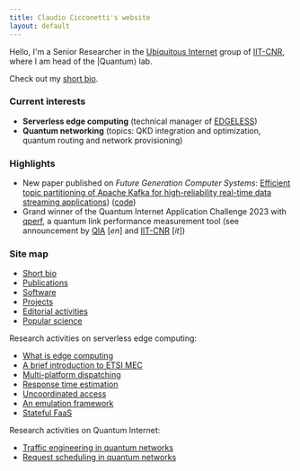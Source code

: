 ```yaml
---
title: Claudio Cicconetti's website
layout: default
---
```


Hello, I'm a Senior Researcher in the [Ubiquitous Internet](https://ui.iit.cnr.it/en/) group of [IIT-CNR](http://www.iit.cnr.it/en/), where I am head of the \|Quantum⟩ lab.

Check out my [short bio](bio.md).

### Current interests

- **Serverless edge computing** (technical manager of [EDGELESS](https://edgeless-project.eu/))
- **Quantum networking** (topics: QKD integration and optimization, quantum routing and network provisioning)

### Highlights

- New paper published on _Future Generation Computer Systems_: [Efficient topic partitioning of Apache Kafka for high-reliability real-time data streaming applications](https://doi.org/10.1016/j.future.2023.12.028)) ([code](https://github.com/ccicconetti/kafka-hdd))
- Grand winner of the Quantum Internet Application Challenge 2023 with [qperf](https://github.com/ccicconetti/qperf), a quantum link performance measurement tool (see announcement by [QIA](https://quantuminternetalliance.org/2023/11/21/qia-concludes-quantum-internet-application-challenge-2023-names-best-submission/) [_en_] and [IIT-CNR](https://www.iit.cnr.it/news/claudio-cicconetti-vince-la-quantum-internet-application-challenge-2023/) [_it_])

### Site map


- [Short bio](bio.md)
- [Publications](publications.md)
- [Software](software.md)
- [Projects](projects.md)
- [Editorial activities](editorial.md)
- [Popular science](popular.md)

Research activities on serverless edge computing:
- [What is edge computing](edgecomputing.md)
- [A brief introduction to ETSI MEC](serverless-etsi.md)
- [Multi-platform dispatching](cloudcom2018.md)
- [Response time estimation](percom2019.md)
- [Uncoordinated access](uncoord.md)
- [An emulation framework](simpat.md)
- [Stateful FaaS](statefulfaas.md)

Research activities on Quantum Internet:
- [Traffic engineering in quantum networks](qnetprov.md)
- [Request scheduling in quantum networks](tqe2021.md)

